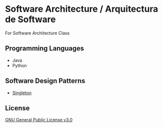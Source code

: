 # Software Architecture / Arquitectura de Software
For Software Architecture Class

## Programming Languages
-  Java
-  Python

## Software Design Patterns
-  [Singleton](https://github.com/Dreivko/ASO/tree/master/ASO/ASO/src/Singleton)

## License
[GNU General Public License v3.0](https://choosealicense.com/licenses/gpl-3.0/)
